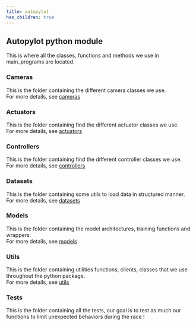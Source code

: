 ```yaml
---
title: autopylot
has_children: true
---
```


## Autopylot python module
This is where all the classes, functions and methods we use in main_programs are located.


### Cameras
This is the folder containing the different camera classes we use. \
For more details, see [cameras](cameras.md)

### Actuators
This is the folder containing find the different actuator classes we use. \
For more details, see [actuators](actuators.md)

### Controllers
This is the folder containing find the different controller classes we use. \
For more details, see [controllers](controllers.md)

### Datasets
This is the folder containing some utils to load data in structured manner. \
For more details, see [datasets](datasets.md)

### Models
This is the folder containing the model architectures, training functions and wrappers. \
For more details, see [models](models.md)

### Utils
This is the folder containing utilities functions, clients, classes that we use throughout the python package. \
For more details, see [utils](utils.md)

### Tests
This is the folder containing all the tests, our goal is to test as much our functions to limit unexpected behaviors during the race !